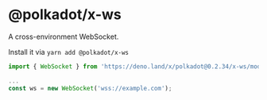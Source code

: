 # @polkadot/x-ws

A cross-environment WebSocket.

Install it via `yarn add @polkadot/x-ws`

```js
import { WebSocket } from 'https://deno.land/x/polkadot@0.2.34/x-ws/mod.ts';

...
const ws = new WebSocket('wss://example.com');
```
